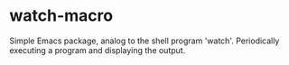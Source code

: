 # watch-macro
Simple Emacs package, analog to the shell program 'watch'. Periodically executing a program and displaying the output.
